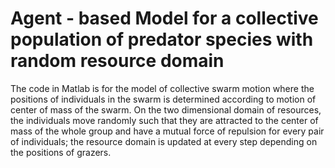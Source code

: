 # Agent - based Model for a collective population of predator species with random resource domain 

 The code in Matlab is for the model of collective swarm motion where the positions of individuals
in the swarm is determined according to motion of center of mass of the swarm.
On the two dimensional domain of resources, the individuals move randomly
such that they are attracted to the center of mass of the whole group and have a mutual force of
repulsion for every pair of individuals; the resource domain is updated at every 
step depending on the positions of grazers.  
